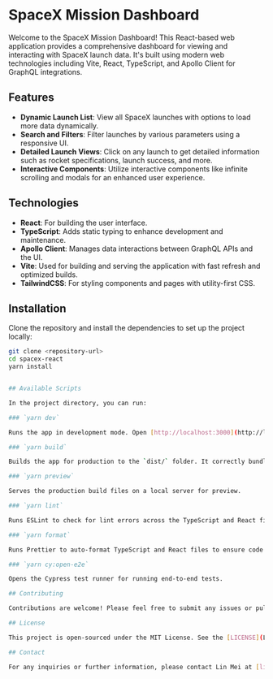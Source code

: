 # SpaceX Mission Dashboard

Welcome to the SpaceX Mission Dashboard! This React-based web application provides a comprehensive dashboard for viewing and interacting with SpaceX launch data. It's built using modern web technologies including Vite, React, TypeScript, and Apollo Client for GraphQL integrations.

## Features

- **Dynamic Launch List**: View all SpaceX launches with options to load more data dynamically.
- **Search and Filters**: Filter launches by various parameters using a responsive UI.
- **Detailed Launch Views**: Click on any launch to get detailed information such as rocket specifications, launch success, and more.
- **Interactive Components**: Utilize interactive components like infinite scrolling and modals for an enhanced user experience.

## Technologies

- **React**: For building the user interface.
- **TypeScript**: Adds static typing to enhance development and maintenance.
- **Apollo Client**: Manages data interactions between GraphQL APIs and the UI.
- **Vite**: Used for building and serving the application with fast refresh and optimized builds.
- **TailwindCSS**: For styling components and pages with utility-first CSS.

## Installation

Clone the repository and install the dependencies to set up the project locally:

```bash
git clone <repository-url>
cd spacex-react
yarn install


## Available Scripts

In the project directory, you can run:

### `yarn dev`

Runs the app in development mode. Open [http://localhost:3000](http://localhost:3000) to view it in the browser. The page will reload if you make edits.

### `yarn build`

Builds the app for production to the `dist/` folder. It correctly bundles React in production mode and optimizes the build for the best performance.

### `yarn preview`

Serves the production build files on a local server for preview.

### `yarn lint`

Runs ESLint to check for lint errors across the TypeScript and React files.

### `yarn format`

Runs Prettier to auto-format TypeScript and React files to ensure code consistency.

### `yarn cy:open-e2e`

Opens the Cypress test runner for running end-to-end tests.

## Contributing

Contributions are welcome! Please feel free to submit any issues or pull requests.

## License

This project is open-sourced under the MIT License. See the [LICENSE](LICENSE) file for more details.

## Contact

For any inquiries or further information, please contact Lin Mei at [linmei.merlin@gmail.com](mailto:linmei.merlin@gmail.com).
